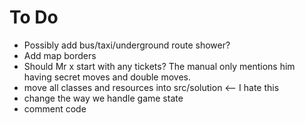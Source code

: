 # To Do
- Possibly add bus/taxi/underground route shower?
- Add map borders
- Should Mr x start with any tickets? The manual only mentions him having secret moves and double moves.
- move all classes and resources into src/solution <-- I hate this
- change the way we handle game state
- comment code











